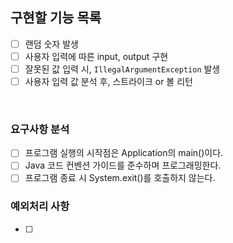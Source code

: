 ## 구현할 기능 목록

- [ ] 랜덤 숫자 발생
- [ ] 사용자 입력에 따른 input, output 구현
- [ ] 잘못된 값 입력 시, `IllegalArgumentException` 발생
- [ ] 사용자 입력 값 분석 후, 스트라이크 or 볼 리턴

<br>

### 요구사항 분석

- [ ] 프로그램 실행의 시작점은 Application의 main()이다.
- [ ] Java 코드 컨벤션 가이드를 준수하며 프로그래밍한다.
- [ ] 프로그램 종료 시 System.exit()를 호출하지 않는다.

### 예외처리 사항

- [ ] 
